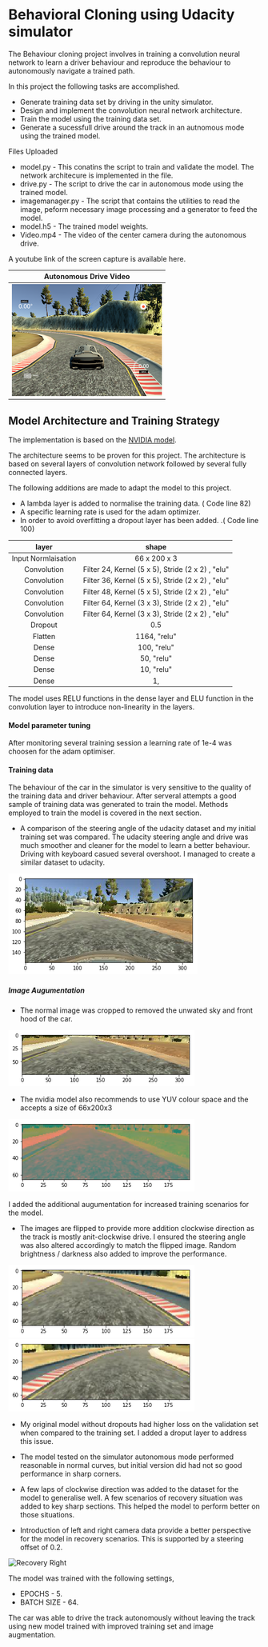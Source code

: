 # Behavioral Cloning using Udacity simulator

[//]: # (Image References)

[image1]: ./images/noflip.png "noflip"
[image2]: ./images/clr.png "YUV image"
[image3]: ./images/crop.png "Crop Image"
[image4]: ./images/flip.png "flip Image"
[image5]: ./images/normal.png "normal Image"
[image6]: ./images/resized.png "resized Image"
[image7]: ./images/recovery.gif "recovery Image"

The Behaviour cloning project involves in training a convolution neural network to learn a driver behaviour and reproduce the behaviour to autonomously navigate a trained path.

In this project the following tasks are accomplished.

- Generate training data set by driving in the unity simulator.
- Design and implement the convolution neural network architecture.
- Train the model using the training data set.
- Generate a sucessfull drive around the track in an autnomous mode using the trained model.

Files Uploaded

- model.py - This conatins the script to train and validate the model. The network architecure is implemented in the file.
- drive.py - The script to drive the car in autonomous mode using the trained model.
- imagemanager.py - The script that contains the utilities to read the image, peform necessary image processing and a generator to feed the model.
- model.h5 - The trained model weights.
- Video.mp4 - The video of the center camera during the autonomous drive.

A youtube link of the screen capture is available here.

|										Autonomous Drive Video					       |
|:------------------------------------------------------------------------------------:|
|[![Test Track](./images/Track.png)](https://www.youtube.com/watch?v=uAmqHHTDNF8&t=28s)|


## Model Architecture and Training Strategy

The implementation is based on the [NVIDIA model](https://devblogs.nvidia.com/parallelforall/deep-learning-self-driving-cars/). 

The architecture seems to be proven for this project. The architecture is based on several layers of convolution network followed by several fully connected layers.

The following additions are made to adapt the model to this project.
- A lambda layer is added to normalise the training data. ( Code line 82)
- A specific learning rate is used for the adam optimizer.
- In order to avoid overfitting a dropout layer has been added. .( Code line 100)

|layer				 | shape  				 |
|:------------------:|:---------------------:|
|Input Normlaisation | 66 x 200 x 3			 |
|Convolution 		 | Filter 24, Kernel (5 x 5), Stride (2 x 2) , "elu"|
|Convolution 		 | Filter 36, Kernel (5 x 5), Stride (2 x 2) , "elu"|
|Convolution 		 | Filter 48, Kernel (5 x 5), Stride (2 x 2) , "elu"|
|Convolution 		 | Filter 64, Kernel (3 x 3), Stride (2 x 2) , "elu"|
|Convolution 		 | Filter 64, Kernel (3 x 3), Stride (2 x 2) , "elu"|
|Dropout 		 	 | 0.5					 |	
|Flatten 		 	 | 1164, "relu"			 | 
|Dense  		 	 | 100, "relu"			 | 
|Dense  		 	 | 50, "relu"			 |
|Dense  		 	 | 10, "relu"			 |
|Dense  		 	 | 1, 			 		 |


The model uses RELU functions in the dense layer and ELU function in the convolution layer to introduce non-linearity in the layers. 

#### Model parameter tuning

After monitoring several training session a learning rate of 1e-4 was choosen for the adam optimiser.

#### Training data

The behaviour of the car in the simulator is very sensitive to the quality of the training data and driver behaviour. After serveral attempts a good sample of training data was generated to train the model. Methods employed to train the model is covered in the next section.

- A comparison of the steering angle of the udacity dataset and my initial training set was compared. The udacity steering angle and drive was much smoother and cleaner for the model to learn a better behaviour. Driving with keyboard casued several overshoot. I managed to create a similar dataset to udacity.

![Normal][image5]

##### Image Augumentation

- The normal image was cropped to removed the unwated sky and front hood of the car.

![Cropped][image3]

- The nvidia model also recommends to use YUV colour space and the accepts a size of 66x200x3

![YUV colour Space][image2]

I added the additional augumentation for increased training scenarios for the model.

- The images are flipped to provide more addition clockwise direction as the track is mostly anit-clockwise drive. I ensured the steering angle was also altered accordingly to match the flipped image. Random brightness / darkness also added to improve the performance.

![Not Flipped][image1] ![Flipped][image4]

- My original model without dropouts had higher loss on the validation set when compared to the training set. I added a droput layer to address this issue.

- The model tested on the simulator autonomous mode performed reasonable in normal curves, but initial version did had not so good performance in sharp corners.

- A few laps of clockwise direction was added to the dataset for the model to generalise well. A few scenarios of recovery situation was added to key sharp sections. This helped the model to perform better on those situations.

- Introduction of left and right camera data provide a better perspective for the model in recovery scenarios. This is supported by a steering offset of 0.2.

![Recovery Right](https://github.com/srikanth-narayanan/Udacity-Self-Driving-Car/blob/master/Term-1/CarND-Behavioral-Cloning-P3/images/recovery.gif)

The model was trained with the following settings,
- EPOCHS - 5.
- BATCH SIZE - 64.

The car was able to drive the track autonomously without leaving the track using new model trained with improved training set and image augmentation.

